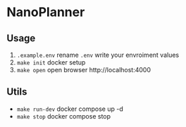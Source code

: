 # NanoPlanner

## Usage

1. `.example.env` rename `.env` write your envroiment values
2. `make init` docker setup
3. `make open` open browser http://localhost:4000

## Utils

- `make run-dev` docker compose up -d
- `make stop` docker compose stop
